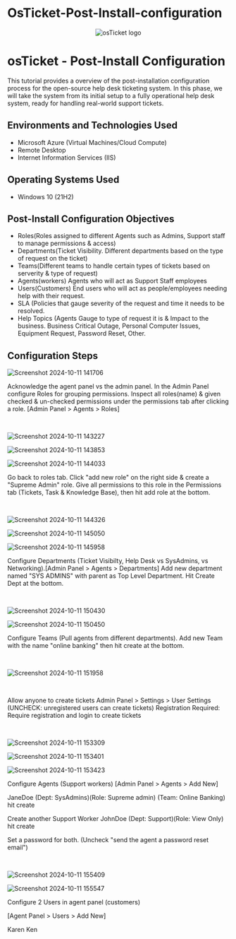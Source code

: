 # OsTicket-Post-Install-configuration

<p align="center">
<img src="https://i.imgur.com/Clzj7Xs.png" alt="osTicket logo"/>
</p>

<h1>osTicket - Post-Install Configuration</h1>
This tutorial provides a overview of the post-installation configuration process for the open-source help desk ticketing system. In this phase, we will take the system from its initial setup to a fully operational help desk system, ready for handling real-world support tickets.<br />

<h2>Environments and Technologies Used</h2>

- Microsoft Azure (Virtual Machines/Cloud Compute)
- Remote Desktop
- Internet Information Services (IIS)

<h2>Operating Systems Used </h2>

- Windows 10</b> (21H2)

<h2>Post-Install Configuration Objectives</h2>

- Roles(Roles assigned to different Agents such as Admins, Support staff to manage permissions & access)
- Departments(Ticket Visibility. Different departments based on the type of request on the ticket)
- Teams(Different teams to handle certain types of tickets based on serverity & type of request)
- Agents(workers)  Agents who will act as Support Staff employees 
- Users(Customers) End users who will act as people/employees needing help with their request.
- SLA (Policies that gauge severity of the request and time it needs to be resolved.
- Help Topics (Agents Gauge to type of request it is & Impact to the business. Business Critical Outage,
Personal Computer Issues,
Equipment Request,
Password Reset,
Other.


<h2>Configuration Steps</h2>

<p>

![Screenshot 2024-10-11 141706](https://github.com/user-attachments/assets/cf44e18d-1753-4a7e-b324-1a71061980cf)

</p>
<p>
Acknowledge the agent panel vs the admin panel. In the Admin Panel configure Roles for grouping permissions. Inspect all roles(name) & given checked & un-checked permissions under the permissions tab after clicking a role.
[Admin Panel > Agents > Roles]
</p>
<br />

<p>

![Screenshot 2024-10-11 143227](https://github.com/user-attachments/assets/c8f23b52-7386-49e3-90ed-fa0debe30bd3)

![Screenshot 2024-10-11 143853](https://github.com/user-attachments/assets/f1702bd8-db48-4c23-81ba-2ed0a4c574d1)

![Screenshot 2024-10-11 144033](https://github.com/user-attachments/assets/6ac9048c-31a1-45a4-835b-f8c2d34b5420)


</p>
<p>
Go back to roles tab. Click "add new role" on the right side & create a "Supreme Admin" role. Give all permissions to this role in the Permissions tab (Tickets, Task & Knowledge Base), then hit add role at the bottom. 
</p>
<br />

<p>

![Screenshot 2024-10-11 144326](https://github.com/user-attachments/assets/db6a08b6-0ae1-426e-9623-6decefdbcd5c)

![Screenshot 2024-10-11 145050](https://github.com/user-attachments/assets/678980c4-faf8-4b78-b90f-6f7091133d11)

![Screenshot 2024-10-11 145958](https://github.com/user-attachments/assets/1de69b8f-82ff-4566-a3e7-7c53ff75ea67)

</p>
<p>
Configure Departments (Ticket Visibilty, Help Desk vs SysAdmins, vs Networking).[Admin Panel > Agents > Departments] 
Add new department named "SYS ADMINS" with parent as Top Level Department. Hit Create Dept at the bottom.
</p>
<br />

<p>

![Screenshot 2024-10-11 150430](https://github.com/user-attachments/assets/2bcca3d1-2814-48bd-8566-0c9b09f9505c)

![Screenshot 2024-10-11 150450](https://github.com/user-attachments/assets/a8be33aa-056f-4688-bee7-7d7065fa67c2)

</p>
<p>

Configure Teams (Pull agents from different departments). Add new Team with the name "online banking" then hit create at the bottom.

</p>
<br />

<p>

![Screenshot 2024-10-11 151958](https://github.com/user-attachments/assets/1b33d0bb-7ed1-436f-b1f7-e88f7963d79b)

</p>
<br />

<p>

Allow anyone to create tickets
Admin Panel > Settings > User Settings (UNCHECK: unregistered users can create tickets)
Registration Required: Require registration and login to create tickets 

</p>
<br />

<p>

![Screenshot 2024-10-11 153309](https://github.com/user-attachments/assets/9ab338e6-2b51-4378-95f4-b0e1083bb4e2)

![Screenshot 2024-10-11 153401](https://github.com/user-attachments/assets/2eb21ecb-9009-41d5-ada5-891c66615554)

![Screenshot 2024-10-11 153423](https://github.com/user-attachments/assets/be1984e0-f87f-4c41-8270-60e60b464fe2)

Configure Agents (Support workers)
[Admin Panel > Agents > Add New]


JaneDoe (Dept: SysAdmins)(Role: Supreme admin) (Team: Online Banking) hit create

Create another Support Worker
JohnDoe (Dept: Support)(Role: View Only) hit create 

Set a password for both. (Uncheck "send the agent a password reset email")

</p>
<br />

<p>

![Screenshot 2024-10-11 155409](https://github.com/user-attachments/assets/e8e26831-53f7-4afb-b8bb-a925b958e602)


![Screenshot 2024-10-11 155547](https://github.com/user-attachments/assets/d7ef8243-ef25-4378-87fa-251e96c740a3)

Configure 2 Users in agent panel (customers)

[Agent Panel > Users > Add New]

Karen
Ken






